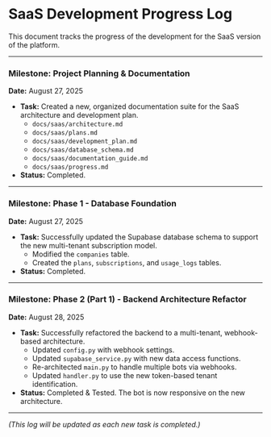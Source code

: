 # SaaS Development Progress Log

This document tracks the progress of the development for the SaaS version of the platform.

---

### **Milestone: Project Planning & Documentation**

**Date:** August 27,  2025

*   **Task:** Created a new, organized documentation suite for the SaaS architecture and development plan.
    *   `docs/saas/architecture.md`
    *   `docs/saas/plans.md`
    *   `docs/saas/development_plan.md`
    *   `docs/saas/database_schema.md`
    *   `docs/saas/documentation_guide.md`
    *   `docs/saas/progress.md`
*   **Status:** Completed.

---

### **Milestone: Phase 1 - Database Foundation**

**Date:** August 27, 2025

*   **Task:** Successfully updated the Supabase database schema to support the new multi-tenant subscription model.
    *   Modified the `companies` table.
    *   Created the `plans`, `subscriptions`, and `usage_logs` tables.
*   **Status:** Completed.

---

### **Milestone: Phase 2 (Part 1) - Backend Architecture Refactor**

**Date:** August 28, 2025

*   **Task:** Successfully refactored the backend to a multi-tenant, webhook-based architecture.
    *   Updated `config.py` with webhook settings.
    *   Updated `supabase_service.py` with new data access functions.
    *   Re-architected `main.py` to handle multiple bots via webhooks.
    *   Updated `handler.py` to use the new token-based tenant identification.
*   **Status:** Completed & Tested. The bot is now responsive on the new architecture.

---
*(This log will be updated as each new task is completed.)*
